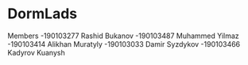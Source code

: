 # DormLads
Members
-190103277 Rashid Bukanov
-190103487 Muhammed Yilmaz
-190103414 Alikhan Muratyly
-190103033 Damir Syzdykov
-190103466 Kadyrov Kuanysh
